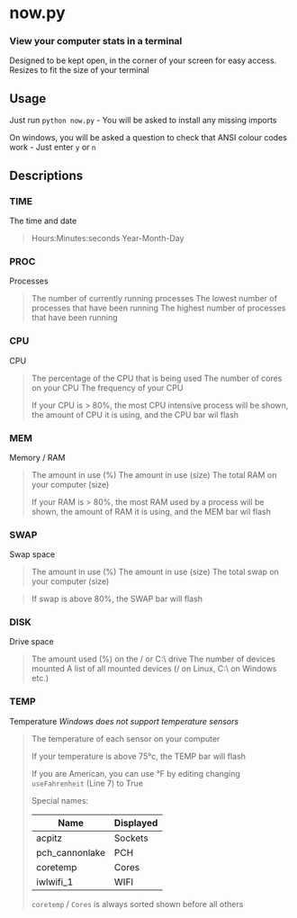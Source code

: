 # now.py
### View your computer stats in a terminal
Designed to be kept open, in the corner of your screen for easy access. Resizes to fit the size of your terminal

## Usage
Just run `python now.py` - You will be asked to install any missing imports

On windows, you will be asked a question to check that ANSI colour codes work - Just enter `y` or `n`

## Descriptions
### TIME
The time and date
> Hours:Minutes:seconds
> Year-Month-Day

### PROC
Processes
> The number of currently running processes
> The lowest number of processes that have been running
> The highest number of processes that have been running

### CPU
CPU
> The percentage of the CPU that is being used
> The number of cores on your CPU
> The frequency of your CPU
> 
> If your CPU is > 80%, the most CPU intensive process will be shown, the amount of CPU it is using, and the CPU bar wil flash

### MEM
Memory / RAM
> The amount in use (%)
> The amount in use (size)
> The total RAM on your computer (size)
>
> If your RAM is > 80%, the most RAM used by a process will be shown, the amount of RAM it is using, and the MEM bar wil flash

### SWAP
Swap space
> The amount in use (%)
> The amount in use (size)
> The total swap on your computer (size)

> If swap is above 80%, the SWAP bar will flash

### DISK
Drive space
> The amount used (%) on the / or C:\ drive
> The number of devices mounted
> A list of all mounted devices (/ on Linux, C:\ on Windows etc.)

### TEMP
Temperature
*Windows does not support temperature sensors*
> The temperature of each sensor on your computer
>
> If your temperature is above 75°c, the TEMP bar will flash
>
> If you are American, you can use °F by editing changing `useFahrenheit` (Line 7) to True
>
> Special names:
> 
> Name           | Displayed
> ---------------|----------
> acpitz         | Sockets
> pch_cannonlake | PCH
> coretemp       | Cores
> iwlwifi_1      | WIFI
> 
> `coretemp`  / `Cores` is always sorted shown before all others
>

